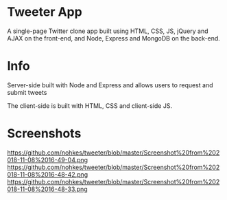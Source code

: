 # Tweeter App

A single-page Twitter clone app built using HTML, CSS, JS, jQuery and AJAX on the front-end, and Node, Express and MongoDB on the back-end.

# Info
Server-side built with Node and Express and allows users to request and submit tweets

The client-side is built with HTML, CSS and client-side JS.

# Screenshots
https://github.com/nohkes/tweeter/blob/master/Screenshot%20from%202018-11-08%2016-49-04.png
https://github.com/nohkes/tweeter/blob/master/Screenshot%20from%202018-11-08%2016-48-42.png
https://github.com/nohkes/tweeter/blob/master/Screenshot%20from%202018-11-08%2016-48-33.png


